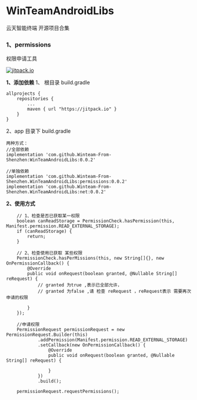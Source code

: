 # WinTeamAndroidLibs

 云天智能终端 开源项目合集

### 1、permissions
 权限申请工具

 [![jitpack.io](https://jitpack.io/v/Winteam-From-Shenzhen/WinTeamAndroidLibs.svg)](https://jitpack.io/#Winteam-From-Shenzhen/WinTeamAndroidLibs)

**1、添加依赖**
1、 根目录 build.gradle

    allprojects {
        repositories {
            ...
            maven { url "https://jitpack.io" }
        }
    }

2、app 目录下 build.gradle

    两种方式：
    //全部依赖
    implementation 'com.github.Winteam-From-Shenzhen:WinTeamAndroidLibs:0.0.2'

    //单独依赖
    implementation 'com.github.Winteam-From-Shenzhen.WinTeamAndroidLibs:permissions:0.0.2'
    implementation 'com.github.Winteam-From-Shenzhen.WinTeamAndroidLibs:net:0.0.2'


 **2、使用方式**


        // 1、检查是否已获取某一权限    
        boolean canReadStorage = PermissionCheck.hasPermission(this, Manifest.permission.READ_EXTERNAL_STORAGE);
        if (canReadStorage) {
            return;
        }
    
        // 2、检查使用已获取 某些权限
        PermissionCheck.hasPerMissions(this, new String[]{}, new OnPermissionCallback() {
            @Override
            public void onRequest(boolean granted, @Nullable String[] reRequest) {
                // granted 为true ,表示已全部允许，
                // granted 为false ,请 检查 reRequest ，reRequest表示 需要再次申请的权限           
                
            }
        });
            
        //申请权限        
        PermissionRequest permissionRequest = new PermissionRequest.Builder(this)
                .addPermission(Manifest.permission.READ_EXTERNAL_STORAGE)
                .setCallback(new OnPermissionCallback() {
                    @Override
                    public void onRequest(boolean granted, @Nullable String[] reRequest) {

                    }
                })
                .build();

        permissionRequest.requestPermissions();
